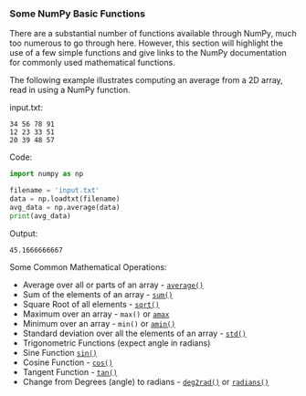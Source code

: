 ### Some NumPy Basic Functions

There are a substantial number of functions available through NumPy, much too numerous to go through here. However, this section will highlight the use of a few simple functions and give links to the NumPy documentation for commonly used mathematical functions.

The following example illustrates computing an average from a 2D array, read in using a NumPy function.

input.txt:
```linux
34 56 78 91
12 23 33 51
20 39 48 57
```

Code:
```python
import numpy as np

filename = 'input.txt'
data = np.loadtxt(filename)
avg_data = np.average(data)
print(avg_data)
```

Output:
```linux
45.1666666667
```

Some Common Mathematical Operations:
* Average over all or parts of an array - [`average()`](https://docs.scipy.org/doc/numpy/reference/generated/numpy.average.html#numpy.average)
* Sum of the elements of an array -  [`sum()`](https://docs.scipy.org/doc/numpy/reference/generated/numpy.sum.html#numpy.sum)
* Square Root of all elements - [`sqrt()`](https://docs.scipy.org/doc/numpy/reference/generated/numpy.sqrt.html#numpy.sqrt)
* Maximum over an array - `max()` or [`amax`](https://docs.scipy.org/doc/numpy/reference/generated/numpy.amax.html#numpy.amax)
* Minimum over an array - `min()` or [`amin()`](https://docs.scipy.org/doc/numpy/reference/generated/numpy.amin.html#numpy.amin)
* Standard deviation over all the elements of an array - [`std()`](https://docs.scipy.org/doc/numpy/reference/generated/numpy.std.html#numpy.std)
* Trigonometric Functions (expect angle in radians)
 * Sine Function [`sin()`](https://docs.scipy.org/doc/numpy/reference/generated/numpy.sin.html#numpy.sin)
 * Cosine Function - [`cos()`](https://docs.scipy.org/doc/numpy/reference/generated/numpy.cos.html#numpy.cos)
 * Tangent Function - [`tan()`](https://docs.scipy.org/doc/numpy/reference/generated/numpy.tan.html#numpy.tan)
* Change from Degrees (angle) to radians - [`deg2rad()`](https://docs.scipy.org/doc/numpy/reference/generated/numpy.deg2rad.html#numpy.deg2rad) or  [`radians()`](https://docs.scipy.org/doc/numpy/reference/generated/numpy.radians.html#numpy.radians)
